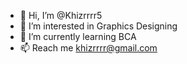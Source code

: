- 👋 Hi, I’m @Khizrrrr5
- 👀 I’m interested in Graphics Designing
- 🌱 I’m currently learning BCA
- 📫 Reach me khizrrrr@gmail.com

<!---
Khizrrrr5/Khizrrrr5 is a ✨ special ✨ repository because its `README.md` (this file) appears on your GitHub profile.
You can click the Preview link to take a look at your changes.
--->

